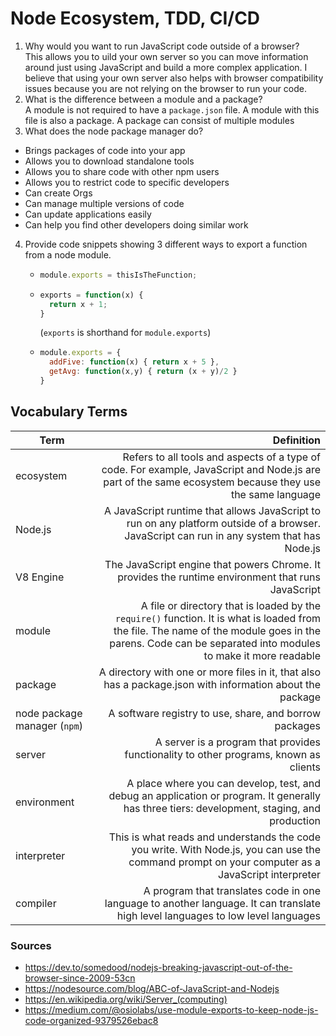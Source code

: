 # Node Ecosystem, TDD, CI/CD
1. Why would you want to run JavaScript code outside of a browser?  
This allows you to uild your own server so you can move information around just using JavaScript and build a more complex application. I believe that using your own server also helps with browser compatibility issues because you are not relying on the browser to run your code.
2. What is the difference between a module and a package?  
A module is not required to have a `package.json` file. A module with this file is also a package. A package can consist of multiple modules
3. What does the node package manager do?  
 - Brings packages of code into your app
 - Allows you to download standalone tools
 - Allows you to share code with other npm users
 - Allows you to restrict code to specific developers
 - Can create Orgs
 - Can manage multiple versions of code
 - Can update applications easily
 - Can help you find other developers doing similar work
4. Provide code snippets showing 3 different ways to export a function from a node module.  
    - ```javascript
      module.exports = thisIsTheFunction;
      ```
    - ```javascript
      exports = function(x) {
        return x + 1;
      }
      ```
      (`exports` is shorthand for `module.exports`)
    - ```javascript
      module.exports = {
        addFive: function(x) { return x + 5 },
        getAvg: function(x,y) { return (x + y)/2 }
      }
      ```

## Vocabulary Terms
|Term | Definition |  
|---|---:|  
|ecosystem| Refers to all tools and aspects of a type of code. For example, JavaScript and Node.js are part of the same ecosystem because they use the same language |  
|Node.js| A JavaScript runtime that allows JavaScript to run on any platform outside of a browser. JavaScript can run in any system that has Node.js|  
|V8 Engine| The JavaScript engine that powers Chrome. It provides the runtime environment that runs JavaScript |  
|module | A file or directory that is loaded by the `require()` function. It is what is loaded from the file. The name of the module goes in the parens. Code can be separated into modules to make it more readable|  
|package | A directory with one or more files in it, that also has a package.json with information about the package|  
| node package manager (`npm`)| A software registry to use, share, and borrow packages|  
|server| A server is a program that provides functionality to other programs, known as clients|  
|environment| A place where you can develop, test, and debug an application or program. It generally has three tiers: development, staging, and production|  
|interpreter| This is what reads and understands the code you write. With Node.js, you can use the command prompt on your computer as a JavaScript interpreter|  
|compiler| A program that translates code in one language to another language. It can translate high level languages to low level languages |  

### Sources
- https://dev.to/somedood/nodejs-breaking-javascript-out-of-the-browser-since-2009-53cn
- https://nodesource.com/blog/ABC-of-JavaScript-and-Nodejs
- https://en.wikipedia.org/wiki/Server_(computing)
- https://medium.com/@osiolabs/use-module-exports-to-keep-node-js-code-organized-9379526ebac8



